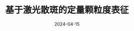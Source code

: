 ---
collection: talks
type: "Conference talk"

title: "基于激光散斑的定量颗粒度表征"
venue: "第一届中国光学工程学会青年科学家大会"
date: 2024-04-15
location: "Nanjing, China"

# permalink: /talks/2014-03-01-talk-3
#link: 
---